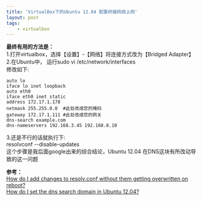```yaml
---
title: 'VirtualBox下的Ubuntu 12.04 配置桥接网络上网'
layout: post
tags:
    - virtualbox
---
```


**最终有用的方法是：**  
1.打开virtualbox，选择【设置】-【网络】将连接方式改为【Bridged Adapter】  
2.在Ubuntu中，
运行sudo vi /etc/network/interfaces  
修改如下:  

```
auto lo
iface lo inet loopback
auto eth0
iface eth0 inet static
address 172.17.1.178
netmask 255.255.0.0  #此处改成您的掩码
gateway 172.17.1.111 #此处改成您的网关
dns-search example.com
dns-nameservers 192.168.3.45 192.168.8.10
```

3.还是不行的话就执行下:  
resolvconf --disable-updates  
这个步骤是我后面google出来的综合结论，Ubuntu 12.04 在DNS这块有所改动导致的这一问题

**参考：**  
[How do I add changes to resolv.conf without them getting overwritten on reboot?](http://askubuntu.com/questions/157154/how-do-i-add-changes-to-resolv-conf-without-them-getting-overwritten-on-reboot)  
[How do I set the dns search domain in Ubuntu 12.04?](http://serverfault.com/questions/414879/how-do-i-set-the-dns-search-domain-in-ubuntu-12-04)  